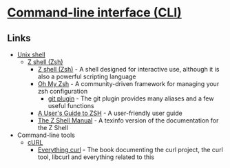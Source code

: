 # [Command-line interface (CLI)](https://en.wikipedia.org/wiki/Command-line_interface)

## Links

- [Unix shell](https://en.wikipedia.org/wiki/Unix_shell)
  - [Z shell (Zsh)](https://en.wikipedia.org/wiki/Z_shell)
    - [Z shell (Zsh)](https://www.zsh.org/) - A shell designed for interactive use, although it is also a powerful scripting language
    - [Oh My Zsh](https://github.com/ohmyzsh/ohmyzsh) - A community-driven framework for managing your zsh configuration
      - [git plugin](https://github.com/ohmyzsh/ohmyzsh/tree/master/plugins/git) - The git plugin provides many aliases and a few useful functions
    - [A User's Guide to ZSH](http://zsh.sourceforge.net/Guide/) - A user-friendly user guide
    - [The Z Shell Manual](http://zsh.sourceforge.net/Doc/) - A texinfo version of the documentation for the Z Shell
- Command-line tools
  - [cURL](https://en.wikipedia.org/wiki/CURL)
    - [Everything curl](https://curl.haxx.se/book.html) - The book documenting the curl project, the curl tool, libcurl and everything related to this
